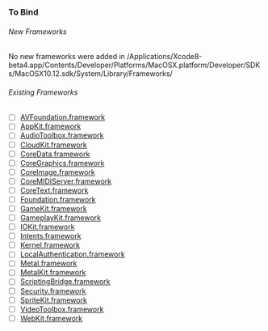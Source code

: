 ### To Bind
###### New Frameworks
No new frameworks were added in /Applications/Xcode8-beta4.app/Contents/Developer/Platforms/MacOSX.platform/Developer/SDKs/MacOSX10.12.sdk/System/Library/Frameworks/

###### Existing Frameworks
- [ ] [AVFoundation.framework](https://github.com/xamarin/xamarin-macios/wiki/AVFoundation-macOS-Beta4)
- [ ] [AppKit.framework](https://github.com/xamarin/xamarin-macios/wiki/AppKit-macOS-Beta4)
- [ ] [AudioToolbox.framework](https://github.com/xamarin/xamarin-macios/wiki/AudioToolbox-macOS-Beta4)
- [ ] [CloudKit.framework](https://github.com/xamarin/xamarin-macios/wiki/CloudKit-macOS-Beta4)
- [ ] [CoreData.framework](https://github.com/xamarin/xamarin-macios/wiki/CoreData-macOS-Beta4)
- [ ] [CoreGraphics.framework](https://github.com/xamarin/xamarin-macios/wiki/CoreGraphics-macOS-Beta4)
- [ ] [CoreImage.framework](https://github.com/xamarin/xamarin-macios/wiki/CoreImage-macOS-Beta4)
- [ ] [CoreMIDIServer.framework](https://github.com/xamarin/xamarin-macios/wiki/CoreMIDIServer-macOS-Beta4)
- [ ] [CoreText.framework](https://github.com/xamarin/xamarin-macios/wiki/CoreText-macOS-Beta4)
- [ ] [Foundation.framework](https://github.com/xamarin/xamarin-macios/wiki/Foundation-macOS-Beta4)
- [ ] [GameKit.framework](https://github.com/xamarin/xamarin-macios/wiki/GameKit-macOS-Beta4)
- [ ] [GameplayKit.framework](https://github.com/xamarin/xamarin-macios/wiki/GameplayKit-macOS-Beta4)
- [ ] [IOKit.framework](https://github.com/xamarin/xamarin-macios/wiki/IOKit-macOS-Beta4)
- [ ] [Intents.framework](https://github.com/xamarin/xamarin-macios/wiki/Intents-macOS-Beta4)
- [ ] [Kernel.framework](https://github.com/xamarin/xamarin-macios/wiki/Kernel-macOS-Beta4)
- [ ] [LocalAuthentication.framework](https://github.com/xamarin/xamarin-macios/wiki/LocalAuthentication-macOS-Beta4)
- [ ] [Metal.framework](https://github.com/xamarin/xamarin-macios/wiki/Metal-macOS-Beta4)
- [ ] [MetalKit.framework](https://github.com/xamarin/xamarin-macios/wiki/MetalKit-macOS-Beta4)
- [ ] [ScriptingBridge.framework](https://github.com/xamarin/xamarin-macios/wiki/ScriptingBridge-macOS-Beta4)
- [ ] [Security.framework](https://github.com/xamarin/xamarin-macios/wiki/Security-macOS-Beta4)
- [ ] [SpriteKit.framework](https://github.com/xamarin/xamarin-macios/wiki/SpriteKit-macOS-Beta4)
- [ ] [VideoToolbox.framework](https://github.com/xamarin/xamarin-macios/wiki/VideoToolbox-macOS-Beta4)
- [ ] [WebKit.framework](https://github.com/xamarin/xamarin-macios/wiki/WebKit-macOS-Beta4)
